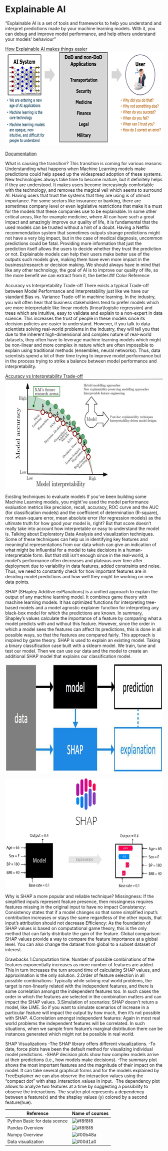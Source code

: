 

# Explainable AI
“Explainable AI is a set of tools and frameworks to help you understand and interpret predictions made by your machine learning models. With it, you can debug and improve model performance, and help others understand your models' behaviour”

<a href="Ai.png">How Explainable AI makes things easier</a>
<img src="AI.png" height="300" width="800">

[Documentation](https://linktodocumentation)


What is causing the transition?
This transition is coming for various reasons:
Understanding what happens when Machine Learning models make predictions could help speed up the widespread adoption of these systems. New technologies always take time to become mature, but it definitely helps if they are understood.
It makes users become increasingly comfortable with the technology, and removes the magical veil which seems to surround AI. Having users that trust the systems that they are using is of utmost importance.
For some sectors like insurance or banking, there are sometimes company level or even legislative restrictions that make it a must for the models that these companies use to be explainable.
In some other critical areas, like for example medicine, where AI can have such a great impact and amazingly improve our quality of life, it is fundamental that the used models can be trusted without a hint of a doubt. Having a Netflix recommendation system that sometimes outputs strange predictions might not have a very big impact, but in the case of medical diagnosis, uncommon predictions could be fatal. Providing more information that just the prediction itself allows the users to decide whether they trust the prediction or not.
Explainable models can help their users make better use of the outputs such models give, making them have even more impact in the business/research or decision making. We should always have in mind that like any other technology, the goal of AI is to improve our quality of life, so the more benefit we can extract from it, the better.## Color Reference


Accuracy vs Interpretability Trade-off
There exists a typical Trade-oﬀ between Model Performance and Interpretability just like we have our standard Bias vs. Variance Trade-oﬀ in machine learning.
In the industry, you will often hear that business stakeholders tend to prefer models which are more interpretable like linear models (linear\logistic regression) and trees which are intuitive, easy to validate and explain to a non-expert in data science.
This increases the trust of people in these models since its decision policies are easier to understand.
However, if you talk to data scientists solving real-world problems in the industry, they will tell you that due to the inherent high-dimensional and complex nature of real-world datasets, they often have to leverage machine learning models which might be non-linear and more complex in nature which are often impossible to explain using traditional methods (ensembles, neural networks).
Thus, data scientists spend a lot of their time trying to improve model performance but in the process trying to strike a balance between model performance and interpretability.

<a href="AI2.png">
Accuracy vs Interpretability Trade-off</a>
<img src="AI2.png" height="350" width="800">

Existing techniques to evaluate models
If you’ve been building some Machine Learning models, you might’ve used the model performance evaluation metrics like precision, recall, accuracy, ROC curve and the AUC (for classification models) and the coefficient of determination (R-square), root mean-square error, mean absolute error (for regression models) as the ultimate truth for how good your model is, right?
But that score doesn’t really take into account how interpretable or easy to understand the model is.
Talking about Exploratory Data Analysis and visualization techniques. Some of these techniques can help us in identifying key features and meaningful representations from our data which can give an indication of what might be influential for a model to take decisions in a human-interpretable form. But that still isn’t enough since in the real-world, a model’s performance often decreases and plateaus over time after deployment due to variability in data features, added constraints and noise.
Thus, we need to constantly check for how important features are in deciding model predictions and how well they might be working on new data points.


SHAP (SHapley Additive exPlanations) is a unified approach to explain the output of any machine learning model.
It combines game theory with machine learning models.
It has optimized functions for interpreting tree-based models and a model agnostic explainer function for interpreting any black-box model for which the predictions are known.
In summary, Shapley’s values calculate the importance of a feature by comparing what a model predicts with and without this feature. However, since the order in which a model sees the features can aﬀect its predictions, this is done in all possible ways, so that the features are compared fairly. This approach is inspired by game theory.
SHAP is used to explain an existing model. Taking a binary classification case built with a sklearn model. We train, tune and test our model. Then we can use our data and the model to create an additional SHAP model that explains our classification model.


<a href="AI3.png"></a>
<img src="AI3.png" height="350" width="800">


<a href="AI4.png"></a>
<img src="AI4.png" height="350" width="800">

Why is SHAP a more popular and reliable technique?
Missingness: If the simplified inputs represent feature presence, then missingness requires features missing in the original input to have no impact
Consistency: Consistency states that if a model changes so that some simplified input’s contribution increases or stays the same regardless of the other inputs, that input’s attribution should not decrease
Efficiency: As the foundation of SHAP values is based on computational game theory, this is the only method that can fairly distribute the gain of the feature.
Global comparison: SHAP values provide a way to compare the feature importance at a global level. You can also change the dataset from global to a subset dataset of interest.

Drawbacks
1.Computation time: Number of possible combinations of the features exponentially increases as more number of features are added. This in turn increases the turn around time of calculating SHAP values, and approximation is the only solution.
2.Order of feature selection in all possible combinations: Typically while solving real world problems, the target is non-linearly related with the independent features, and there is some correlation amongst the independent features too. In such cases the order in which the features are selected in the combination matters and can impact the SHAP values.
3.Simulation of scenarios: SHAP doesn’t return a model, like LIME. So if you want to simulate scenarios of increase in a particular feature will impact the output by how much, then it’s not possible with SHAP.
4.Correlation amongst independent features: Again in most real world problems the independent features will be correlated. In such situations, when we sample from feature’s marginal distribution there can be instances generated which might not be possible in real world.

SHAP Visualizations
-The SHAP library offers different visualizations.
-To date, force plots have been the default method for visualizing individual model predictions.
-SHAP decision plots show how complex models arrive at their predictions (i.e., how models make decisions).
-The summary plot shows the most important features and the magnitude of their impact on the model. It can take several graphical forms and for the models explained by TreeExplainer we can also observe the interaction values using the “compact dot” with shap_interaction_values in input.
-The dependency plot allows to analyze two features at a time by suggesting a possibility to observe the interactions. The scatter plot represents a dependency between a feature(x) and the shapley values (y) colored by a second feature(hue).

| Reference             | Name of courses                                                                |
| ----------------- | ------------------------------------------------------------------ |
|Python Basic for data scence|![#f8f8f8](https://via.placeholder.com/10/0a192f?text=+)  |
|Pandas Overview | ![#f8f8f8](https://via.placeholder.com/10/f8f8f8?text=+)  |
|Numpy Overview | ![#00b48a](https://via.placeholder.com/10/00b48a?text=+)  |
|Data visualization| ![#00d1a0](https://via.placeholder.com/10/00b48a?text=+)  |

